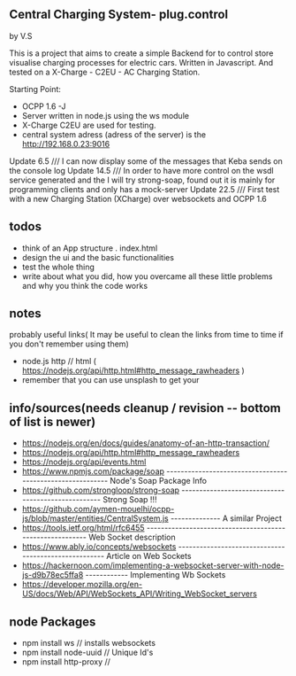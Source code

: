 ## Central Charging System- plug.control
by V.S

This is a project that aims to create a simple Backend for to control store visualise charging processes for electric cars.
Written in Javascript. And tested on a X-Charge - C2EU - AC Charging Station.

Starting Point:

* OCPP 1.6 -J
* Server written in node.js using the ws module
* X-Charge C2EU are used for testing.
* central system adress (adress of the server) is the http://192.168.0.23:9016 

Update 6.5   /// I can now display some of the messages that Keba sends on the console log
Update 14.5  /// In order to have more control on the wsdl service generated and the I will try strong-soap, found out it is mainly                    for programming clients and only has a mock-server
Update 22.5  /// First test with a new Charging Station (XCharge) over websockets and OCPP 1.6


todos 
-----
- think of an App structure . index.html
- design the ui and the basic functionalities
- test the whole thing
- write about what you did, how you overcame all these little problems and why you think the code works


notes
------
probably useful links( It may be useful to clean the links from time to time if you don't remember using them)
* node.js http // html ( https://nodejs.org/api/http.html#http_message_rawheaders )
* remember that you can use unsplash to get your 



info/sources(needs cleanup / revision -- bottom of list is newer)
-----
* https://nodejs.org/en/docs/guides/anatomy-of-an-http-transaction/
* https://nodejs.org/api/http.html#http_message_rawheaders
* https://nodejs.org/api/events.html
* https://www.npmjs.com/package/soap ---------------------------------------------------------- Node's Soap Package Info
* https://github.com/strongloop/strong-soap --------------------------------------------------- Strong Soap !!!
* https://github.com/aymen-mouelhi/ocpp-js/blob/master/entities/CentralSystem.js -------------- A similar Project
* https://tools.ietf.org/html/rfc6455 --------------------------------------------------------- Web Socket description
* https://www.ably.io/concepts/websockets ----------------------------------------------------- Article on Web Sockets
* https://hackernoon.com/implementing-a-websocket-server-with-node-js-d9b78ec5ffa8 ------------ Implementing Wb Sockets
* https://developer.mozilla.org/en-US/docs/Web/API/WebSockets_API/Writing_WebSocket_servers


node Packages
------
- npm install ws // installs websockets
- npm install node-uuid // Unique Id's
- npm install http-proxy // 
